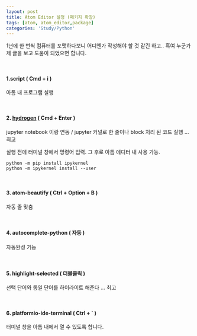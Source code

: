 ```yaml
---
layout: post
title: Atom Editor 설정 (패키지 확장)
tags: [atom, atom_editor,package]
categories: 'Study/Python'
---
```


1년에 한 번씩 컴퓨터를 포맷하다보니 어디엔가 작성해야 할 것 같긴 하고.. 혹여 누군가 제 글을 보고 도움이 되었으면 합니다. 

<br />

#### 1\.script ( Cmd + i )

 아톰 내 프로그램 실행 

 <br/>

#### 2\. [hydrogen](https://atom.io/packages/Hydrogen) ( Cmd + Enter )

 jupyter notebook 이랑 연동 / jupyter 커널로 한 줄이나 block 처리 된 코드 실행 ...최고

실행 전에 터미널 창에서 명령어 입력. 그 후로 아톰 에디터 내 사용 가능.

```
python -m pip install ipykernel
python -m ipykernel install --user
```

 <br/>

#### 3\. atom-beautify ( Ctrl + Option + B )

자동 줄 맞춤

 <br/>

#### 4\. autocomplete-python ( 자동 )

 자동완성 기능 

 <br/>

#### 5\. highlight-selected ( 더블클릭 )

 선택 단어와 동일 단어를 하이라이트 해준다 ... 최고

 <br/>

#### 6\. platformio-ide-terminal ( Ctrl + \` )

터미널 창을 아톰 내에서 열 수 있도록 합니다. 
